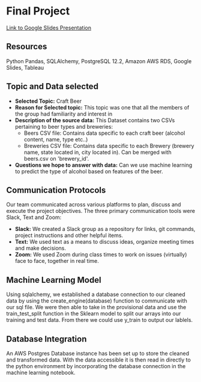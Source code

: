 # Final Project

[Link to Google Slides Presentation](https://docs.google.com/presentation/d/1plzO1RmnGwcuphdBBIg4B_E85VguzFJXwS64HdTugO4/edit#slide=id.gca229a901d_0_57)

## Resources

Python Pandas, SQLAlchemy, PostgreSQL 12.2, Amazon AWS RDS, Google Slides, Tableau

## Topic and Data selected
* **Selected Topic:** Craft Beer
* **Reason for Selected topic:** This topic was one that all the members of the group had familiarity and interest in
* **Description of the source data:** This Dataset contains two CSVs pertaining to beer types and breweries:
  * Beers CSV file: Contains data specific to each craft beer (alcohol content, name, type etc..)
  * Breweries CSV file: Contains data specific to each Brewery (brewery name, state located in, city located in). Can be merged with beers.csv on 'brewery_id'.
* **Questions we hope to answer with data:** Can we use machine learning to predict the type of alcohol based on features of the beer.


## Communication Protocols

Our team communicated across various platforms to plan, discuss and execute the project objectives. The three primary communication tools were Slack, Text and Zoom:
* **Slack:** We created a Slack group as a repository for links, git commands, project instructions and other helpful items.
* **Text:** We used text as a means to discuss ideas, organize meeting times and make decisions.
* **Zoom:** We used Zoom during class times to work on issues (virtually) face to face, together in real time.

## Machine Learning Model

Using sqlalchemy, we established a database connection to our cleaned data by using the create_engine(database) function to communicate with our sql file.
We were then able to take in the provisional data and use the train_test_split function in the Sklearn model to split our arrays into our training and test data. From there we could use y_train to output our lablels.

## Database Integration
An AWS Postgres Database instance has been set up to store the cleaned and transformed data. 
With the data accessible it is then read in directly to the python environment by incorporating the database connection in the machine learning notebook.  
